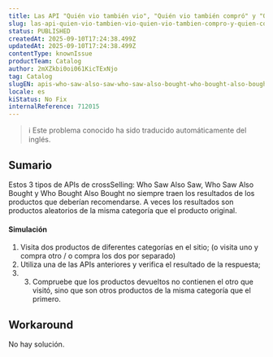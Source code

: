```yaml
---
title: Las API "Quién vio también vio", "Quién vio también compró" y "Quién compró también compró" no siempre funcionan como se esperaba.
slug: las-api-quien-vio-tambien-vio-quien-vio-tambien-compro-y-quien-compro-tambien-compro-no-siempre-funcionan-como-se-esperaba
status: PUBLISHED
createdAt: 2025-09-10T17:24:38.499Z
updatedAt: 2025-09-10T17:24:38.499Z
contentType: knownIssue
productTeam: Catalog
author: 2mXZkbi0oi061KicTExNjo
tag: Catalog
slugEN: apis-who-saw-also-saw-who-saw-also-bought-who-bought-also-bought-not-always-working-as-expected
locale: es
kiStatus: No Fix
internalReference: 712015
---
```


>ℹ️ Este problema conocido ha sido traducido automáticamente del inglés.

## Sumario



Estos 3 tipos de APIs de crossSelling:  Who Saw Also Saw, Who Saw Also Bought y Who Bought Also Bought no siempre traen los resultados de los productos que deberían recomendarse. A veces los resultados son productos aleatorios de la misma categoría que el producto original.


#### Simulación



1. Visita dos productos de diferentes categorías en el sitio; (o visita uno y compra otro / o compra los dos por separado)
2. Utiliza una de las APIs anteriores y verifica el resultado de la respuesta;
3. 3. Compruebe que los productos devueltos no contienen el otro que visitó, sino que son otros productos de la misma categoría que el primero.

## Workaround


No hay solución.


